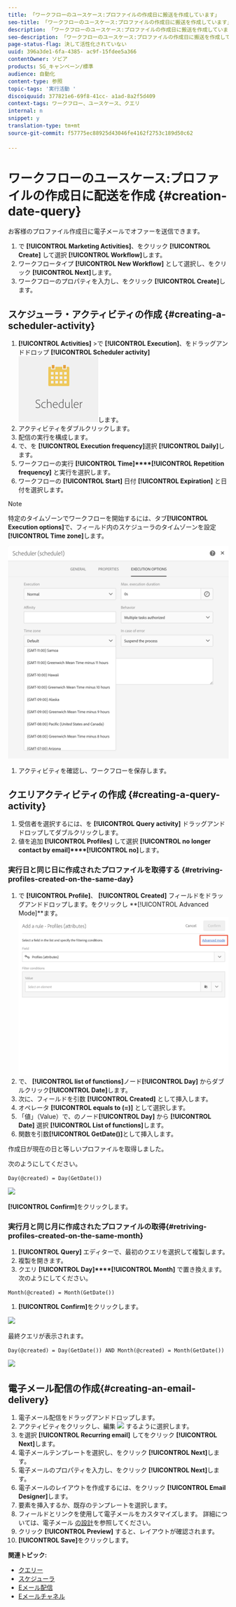 ```yaml
---
title: 「ワークフローのユースケース:プロファイルの作成日に搬送を作成しています」
seo-title: 「ワークフローのユースケース:プロファイルの作成日に搬送を作成しています」
description: 「ワークフローのユースケース:プロファイルの作成日に搬送を作成しています」
seo-description: 「ワークフローのユースケース:プロファイルの作成日に搬送を作成しています」
page-status-flag: 決して活性化されていない
uuid: 396a3de1-6fa-4385- ac9f-15fdee5a366
contentOwner: ソビア
products: SG_キャンペーン/標準
audience: 自動化
content-type: 参照
topic-tags: '実行活動 '
discoiquuid: 377821e6-69f8-41cc- a1ad-8a2f5d409
context-tags: ワークフロー、ユースケース、クエリ
internal: n
snippet: y
translation-type: tm+mt
source-git-commit: f57775ec88925d43046fe4162f2753c189d50c62

---
```



# ワークフローのユースケース:プロファイルの作成日に配送を作成 {#creation-date-query}

お客様のプロファイル作成日に電子メールでオファーを送信できます。

1. で **[!UICONTROL Marketing Activities]**、をクリック **[!UICONTROL Create]** して選択 **[!UICONTROL Workflow]**&#x200B;します。
1. ワークフロータイプ **[!UICONTROL New Workflow]** として選択し、をクリック **[!UICONTROL Next]**&#x200B;します。
1. ワークフローのプロパティを入力し、をクリック **[!UICONTROL Create]**&#x200B;します。

## スケジューラ・アクティビティの作成 {#creating-a-scheduler-activity}

1. **[!UICONTROL Activities]** &gt;で **[!UICONTROL Execution]**、をドラッグアンドドロップ **[!UICONTROL Scheduler activity]**![](assets/scheduler_icon.png)します。
1. アクティビティをダブルクリックします。
1. 配信の実行を構成します。
1. で、を **[!UICONTROL Execution frequency]**&#x200B;選択 **[!UICONTROL Daily]**&#x200B;します。
1. ワークフローの実行 **[!UICONTROL Time]****[!UICONTROL Repetition frequency]** と実行を選択します。
1. ワークフローの **[!UICONTROL Start]** 日付 **[!UICONTROL Expiration]** と日付を選択します。

>[!NOTE]
>
>特定のタイムゾーンでワークフローを開始するには、タブ&#x200B;**[!UICONTROL Execution options]**&#x200B;で、フィールド内のスケジューラのタイムゾーンを設定 **[!UICONTROL Time zone]**&#x200B;します。

![](assets/time_zone.png)

1. アクティビティを確認し、ワークフローを保存します。

## クエリアクティビティの作成 {#creating-a-query-activity}

1. 受信者を選択するには、を **[!UICONTROL Query activity]** ドラッグアンドドロップしてダブルクリックします。
1. 値を追加 **[!UICONTROL Profiles]** して選択 **[!UICONTROL no longer contact by email]****[!UICONTROL no]**&#x200B;します。

### 実行日と同じ日に作成されたプロファイルを取得する {#retriving-profiles-created-on-the-same-day}

1. で **[!UICONTROL Profile]**、 **[!UICONTROL Created]** フィールドをドラッグアンドドロップします。をクリックし **[!UICONTROL Advanced Mode]**ます。
   ![](assets/advanced_mode.png)
1. で、 **[!UICONTROL list of functions]**&#x200B;ノード&#x200B;**[!UICONTROL Day]** からダブルクリック&#x200B;**[!UICONTROL Date]**&#x200B;します。
1. 次に、フィールドを引数 **[!UICONTROL Created]** として挿入します。
1. オペレータ **[!UICONTROL equals to (=)]** として選択します。
1. 「値」（Value）で、のノード&#x200B;**[!UICONTROL Day]** から **[!UICONTROL Date]** 選択 **[!UICONTROL List of functions]**&#x200B;します。
1. 関数を引数&#x200B;**[!UICONTROL GetDate()]**&#x200B;として挿入します。

作成日が現在の日と等しいプロファイルを取得しました。

次のようにしてください。

```Day(@created) = Day(GetDate())```

![](assets/day_creation_query.png)

**[!UICONTROL Confirm]**&#x200B;をクリックします。

### 実行月と同じ月に作成されたプロファイルの取得{#retriving-profiles-created-on-the-same-month}

1. **[!UICONTROL Query]** エディターで、最初のクエリを選択して複製します。
1. 複製を開きます。
1. クエリ **[!UICONTROL Day]****[!UICONTROL Month]** で置き換えます。
次のようにしてください。

``` Month(@created) = Month(GetDate()) ```

1. **[!UICONTROL Confirm]**&#x200B;をクリックします。

![](assets/month_rule.png)

最終クエリが表示されます。

```Day(@created) = Day(GetDate()) AND Month(@created) = Month(GetDate())```

![](assets/expression_editor_1.png)

## 電子メール配信の作成{#creating-an-email-delivery}

1. 電子メール配信をドラッグアンドドロップします。
1. アクティビティをクリックし、編集 ![](assets/edit_darkgrey-24px.png) するように選択します。
1. を選択 **[!UICONTROL Recurring email]** してをクリック **[!UICONTROL Next]**&#x200B;します。
1. 電子メールテンプレートを選択し、をクリック **[!UICONTROL Next]**&#x200B;します。
1. 電子メールのプロパティを入力し、をクリック **[!UICONTROL Next]**&#x200B;します。
1. 電子メールのレイアウトを作成するには、をクリック **[!UICONTROL Email Designer]**&#x200B;します。
1. 要素を挿入するか、既存のテンプレートを選択します。
1. フィールドとリンクを使用して電子メールをカスタマイズします。
詳細については、電子メール [の設計](../../designing/using/about-email-content-design.md#designing-an-email-content-from-scratch)を参照してください。
1. クリック **[!UICONTROL Preview]** すると、レイアウトが確認されます。
1. **[!UICONTROL Save]**&#x200B;をクリックします。

**関連トピック:**

* [クエリー](../../automating/using/query.md)
* [スケジューラ](../../automating/using/scheduler.md)
* [Eメール配信](../../automating/using/email-delivery.md)
* [Eメールチャネル](../../channels/using/creating-an-email.md)
